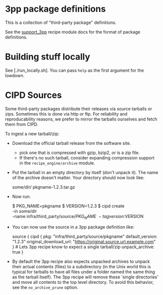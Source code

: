 # 3pp package definitions

This is a collection of "third-party package" definitions.

See the [support_3pp] recipe module docs for the format of package
definitions.

[support_3pp]: /recipes/README.recipes.md#recipe_modules-support_3pp

# Building stuff locally

See [./run_locally.sh]. You can pass `help` as the first argument for the
lowdown.

# CIPD Sources

Some third-party packages distribute their releases via source tarballs or zips.
Sometimes this is done via http or ftp. For reliability and reproducability
reasons, we prefer to mirror the tarballs ourselves and fetch them from CIPD.

To ingest a new tarball/zip:
  * Download the official tarball release from the software site.
    * pick one that is compressed with gzip, bzip2, or is a zip file.
    * If there's no such tarball, consider expanding compression support
      in the `recipe_engine/archive` module.
  * Put the tarball in an empty directory by itself (don't unpack it). The
    name of the archive doesn't matter. Your directory should now look like:

      some/dir/
          pkgname-1.2.3.tar.gz

  * Now run:

      $ PKG_NAME=pkgname
      $ VERSION=1.2.3
      $ cipd create  \
        -in some/dir \
        -name infra/third_party/source/$PKG_NAME \
        -tag version:$VERSION

  * You can now use the source in a 3pp package definition like:

      source {
        cipd {
          pkg: "infra/third_party/source/pkgname"
          default_version: "1.2.3"
          original_download_url: "https://original.source.url.example.com"
        }
        # Lets 3pp recipe know to expect a single tarball/zip
        unpack_archive: true
      }

  * By default the 3pp recipe also expects unpacked archives to unpack their
    actual contents (files) to a subdirectory (in the Unix world this is typical
    for tarballs to have all files under a folder named the same thing as the
    tarball itself). The 3pp recipe will remove these 'single directories' and
    move all contents to the top level directory. To avoid this behavior, see
    the `no_archive_prune` option.
